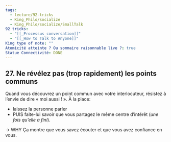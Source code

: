 ```yaml
---
tags:
  - lecture/92-tricks
  - King_Philo/socialize
  - King_Philo/socialize/SmallTalk
92 tricks:
  - "[[_Processus conversation]]"
  - "[[_How to Talk to Anyone]]"
King type of note: ""
Atomicité atteinte ? Ou sommaire raisonnable live ?: true
Statue Connectivité: DONE
---
```


## 27. Ne révélez pas (trop rapidement) les points communs

Quand vous découvrez un point commun avec votre interlocuteur, résistez à l’envie de dire « moi aussi ! ».
À la place:
- laissez la personne parler 
- PUIS faite-lui savoir que vous partagez le même centre d’intérêt (*une fois qu’elle a fini*). 

-> WHY Ça montre que vous savez écouter et que vous avez confiance en vous.